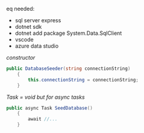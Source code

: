 eq needed:

- sql server express
- dotnet sdk
- dotnet add package System.Data.SqlClient
- vscode
- azure data studio

*constructor*
``` cs
public DatabaseSeeder(string connectionString)
    {
        this.connectionString = connectionString;
    }
```

*Task = void but for async tasks*
``` cs
public async Task SeedDatabase()
    {
        await //...
    }
```